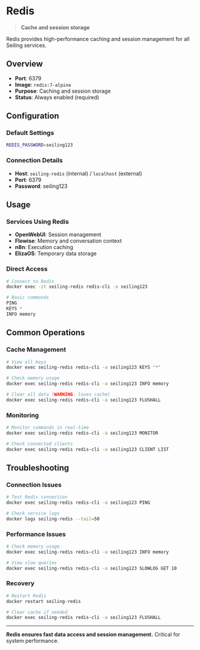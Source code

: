 # Redis

> **Cache and session storage**

Redis provides high-performance caching and session management for all Seiling services.

## Overview

- **Port**: 6379
- **Image**: `redis:7-alpine`
- **Purpose**: Caching and session storage
- **Status**: Always enabled (required)

## Configuration

### Default Settings
```bash
REDIS_PASSWORD=seiling123
```

### Connection Details
- **Host**: `seiling-redis` (internal) / `localhost` (external)
- **Port**: 6379
- **Password**: seiling123

## Usage

### Services Using Redis
- **OpenWebUI**: Session management
- **Flowise**: Memory and conversation context
- **n8n**: Execution caching
- **ElizaOS**: Temporary data storage

### Direct Access
```bash
# Connect to Redis
docker exec -it seiling-redis redis-cli -a seiling123

# Basic commands
PING
KEYS *
INFO memory
```

## Common Operations

### Cache Management
```bash
# View all keys
docker exec seiling-redis redis-cli -a seiling123 KEYS "*"

# Check memory usage
docker exec seiling-redis redis-cli -a seiling123 INFO memory

# Clear all data (WARNING: loses cache)
docker exec seiling-redis redis-cli -a seiling123 FLUSHALL
```

### Monitoring
```bash
# Monitor commands in real-time
docker exec seiling-redis redis-cli -a seiling123 MONITOR

# Check connected clients
docker exec seiling-redis redis-cli -a seiling123 CLIENT LIST
```

## Troubleshooting

### Connection Issues
```bash
# Test Redis connection
docker exec seiling-redis redis-cli -a seiling123 PING

# Check service logs
docker logs seiling-redis --tail=50
```

### Performance Issues
```bash
# Check memory usage
docker exec seiling-redis redis-cli -a seiling123 INFO memory

# View slow queries
docker exec seiling-redis redis-cli -a seiling123 SLOWLOG GET 10
```

### Recovery
```bash
# Restart Redis
docker restart seiling-redis

# Clear cache if needed
docker exec seiling-redis redis-cli -a seiling123 FLUSHALL
```

---

**Redis ensures fast data access and session management.** Critical for system performance. 